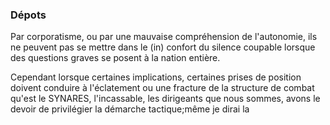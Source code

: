 ### Dépots

 Par corporatisme, ou par une mauvaise compréhension de l'autonomie, ils ne peuvent pas se mettre dans le \(in\) confort du silence coupable lorsque des questions graves se posent à la nation entière. 



Cependant lorsque certaines implications, certaines prises de position doivent conduire à l'éclatement ou une fracture de la structure de combat qu'est le SYNARES, l'incassable, les dirigeants que nous sommes, avons le devoir de privilégier la démarche tactique;même je dirai la

